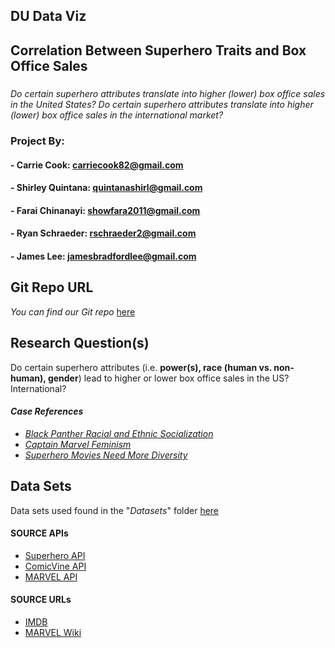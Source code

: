 ## DU Data Viz
## Correlation Between Superhero Traits and Box Office Sales
####
#####
_Do certain superhero attributes translate into higher (lower) box office sales in the United States? Do certain superhero attributes_ _translate into higher (lower) box office sales in the international market?_

### Project By: 
#### - Carrie Cook: carriecook82@gmail.com
#### - Shirley Quintana: quintanashirl@gmail.com
#### - Farai Chinanayi: showfara2011@gmail.com
#### - Ryan Schraeder: rschraeder2@gmail.com
#### - James Lee: jamesbradfordlee@gmail.com

## Git Repo URL
*You can find our Git repo* [here](https://github.com/RyanSchraeder/Group-Project-One_UDENDATA.git)

## Research Question(s)
Do certain superhero attributes (i.e. **power(s), race (human vs. non-human), gender**) lead to higher or lower box office sales in the US? International?

#### _Case References_

- [*Black Panther Racial and Ethnic Socialization*](https://www.houstonchronicle.com/local/gray-matters/article/black-panther-racial-and-ethnic-socialization-12741221.php)
- [*Captain Marvel Feminism*](https://mashable.com/article/captain-marvel-feminism-female-superhero/#rl4Cmu74Kgq5)
- [*Superhero Movies Need More Diversity*](https://comicsverse.com/why-superhero-movies-need-more-diversity/)

## Data Sets
Data sets used found in the "_Datasets_" folder [here](/Datasets)

#### SOURCE APIs
- [Superhero API](https://superheroapi.com/)
- [ComicVine API](https://comicvine.gamespot.com/api/)
- [MARVEL API](https://developer.marvel.com/)
#### SOURCE URLs
- [IMDB](https://www.imdb.com/list/ls038977111/)
- [MARVEL Wiki](https://marvelcinematicuniverse.fandom.com/wiki/Marvel_Cinematic_Universe_Wiki)
